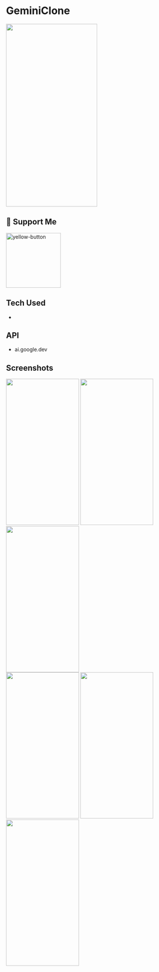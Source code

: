 # GeminiClone

<div class="row">
  <img src="https://github.com/altankorayy/GeminiClone/assets/67483357/c6e0cda9-d1ad-499f-a020-a1faea20cde6" width="250" height="500" class="col-md-6">
</div>

<h2>💖 Support Me</h2>
  </a>
  <a href="https://www.buymeacoffee.com/altankoray" target="_blank" rel="noreferrer">
    <img width="150" alt="yellow-button" src="https://github.com/altankorayy/altankorayy/assets/67483357/e0971e21-a499-448e-8b6b-81a7fede2e90">
  </a>

## Tech Used
* 

## API
* ai.google.dev

## Screenshots
<div class="row">
  <img src="https://github.com/altankorayy/GeminiClone/assets/67483357/4baee287-1bb9-42f6-b85c-bf8568b1771d" width="200" height="400" class="col-md-6">
  <img src="https://github.com/altankorayy/GeminiClone/assets/67483357/a40a6536-5a31-4328-a675-9c18aa8f3d75" width="200" height="400" class="col-md-6">
  <img src="https://github.com/altankorayy/GeminiClone/assets/67483357/7ea48329-d050-4335-9728-3fe58f87a702" width="200" height="400" class="col-md-6">
</div>

<div class="row">
  <img src="https://github.com/altankorayy/GeminiClone/assets/67483357/8e4f1c8a-cdfb-44bf-ba79-4301a978a40f" width="200" height="400" class="col-md-6">
  <img src="https://github.com/altankorayy/GeminiClone/assets/67483357/cda34354-05c6-4c58-8b32-10efd909ecec" width="200" height="400" class="col-md-6">
  <img src="https://github.com/altankorayy/GeminiClone/assets/67483357/9c8999c0-240d-4ca1-b5e9-1c71de7e5505" width="200" height="400" class="col-md-6">
</div>
